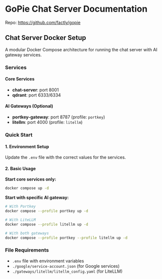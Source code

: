 # GoPie Chat Server Documentation

Repo: https://github.com/factly/gopie

## Chat Server Docker Setup

A modular Docker Compose architecture for running the chat server with AI gateway services.

### Services

#### Core Services

- **chat-server**: port 8001
- **qdrant**: port 6333/6334

#### AI Gateways (Optional)

- **portkey-gateway**: port 8787 (profile: `portkey`)
- **litellm**: port 4000 (profile: `litellm`)

### Quick Start

#### 1. Environment Setup

Update the `.env` file with the correct values for the services.

#### 2. Basic Usage

**Start core services only:**

```bash
docker compose up -d
```

**Start with specific AI gateway:**

```bash
# With Portkey
docker compose --profile portkey up -d

# With LiteLLM
docker compose --profile litellm up -d

# With both gateways
docker compose --profile portkey --profile litellm up -d
```

### File Requirements

- `.env` file with environment variables
- `./google/service-account.json` (for Google services)
- `./gateways/litellm/litellm_config.yaml` (for LiteLLM)
